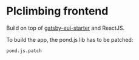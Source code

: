 # PIclimbing frontend

Build on top of [gatsby-eui-starter](https://github.com/elastic/gatsby-eui-starter) and ReactJS.

To build the app, the pond.js lib has to be patched:
```
pond.js.patch
```
